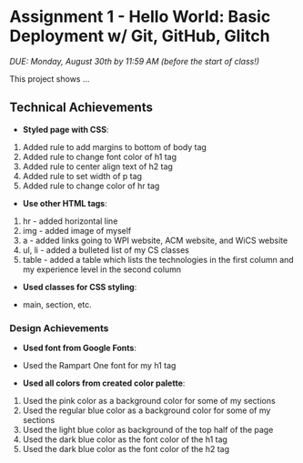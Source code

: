 Assignment 1 - Hello World: Basic Deployment w/ Git, GitHub, Glitch
===

*DUE: Monday, August 30th by 11:59 AM (before the start of class!)*  

This project shows ...

## Technical Achievements
- **Styled page with CSS**: 
1. Added rule to add margins to bottom of body tag
2. Added rule to change font color of h1 tag
3. Added rule to center align text of h2 tag
4. Added rule to set width of p tag
5. Added rule to change color of hr tag

- **Use other HTML tags**: 
1. hr - added horizontal line
2. img - added image of myself
3. a - added links going to WPI website, ACM website, and WiCS website
4. ul, li - added a bulleted list of my CS classes
5. table - added a table which lists the technologies in the first column and my experience level in the second column

- **Used classes for CSS styling**: 
* main, section, etc.

### Design Achievements
- **Used font from Google Fonts**: 
* Used the Rampart One font for my h1 tag

- **Used all colors from created color palette**: 
1. Used the pink color as a background color for some of my sections
2. Used the regular blue color as a background color for some of my sections
3. Used the light blue color as background of the top half of the page
3. Used the dark blue color as the font color of the h1 tag
3. Used the dark blue color as the font color of the h2 tag
